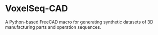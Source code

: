 # VoxelSeq-CAD
A Python-based FreeCAD macro for generating synthetic datasets of 3D manufacturing parts and operation sequences.
